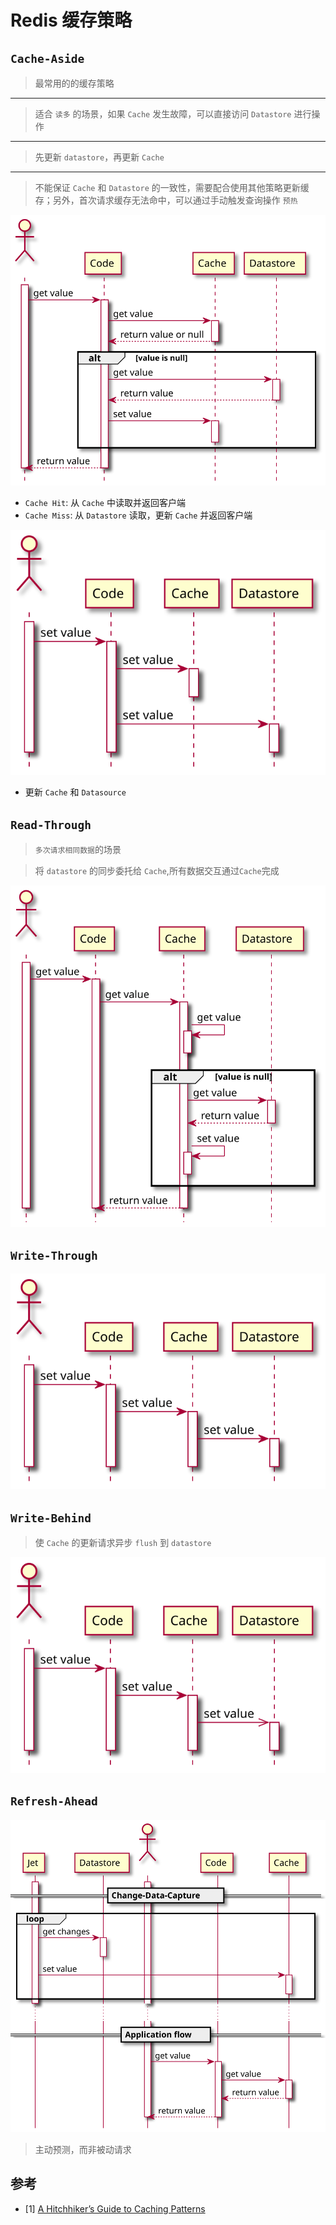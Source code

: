 # Redis 缓存策略

## `Cache-Aside`

> 最常用的的缓存策略
___
> 适合 `读多` 的场景，如果 `Cache` 发生故障，可以直接访问 `Datastore` 进行操作
___
> 先更新 `datastore`，再更新 `Cache`
___
> 不能保证 `Cache` 和 `Datastore` 的一致性，需要配合使用其他策略更新缓存；另外，首次请求缓存无法命中，可以通过手动触发查询操作 `预热`

![](./img/cache-aside-read-1.svg)

- `Cache Hit`: 从 `Cache` 中读取并返回客户端
- `Cache Miss`: 从 `Datastore` 读取，更新 `Cache` 并返回客户端

![](./img/cache-aside-write-1.svg)

- 更新 `Cache` 和 `Datasource` 

## `Read-Through`

> `多次请求相同数据`的场景

> 将 `datastore` 的同步委托给 `Cache`,所有数据交互通过`Cache`完成

![](./img/read-through.svg)

## `Write-Through`

![](./img/write-through.svg)

## `Write-Behind`

> 使 `Cache` 的更新请求异步 `flush` 到 `datastore`

![](./img/write-behind.svg)

## `Refresh-Ahead`

![](./img/refresh-ahead.svg)

> 主动预测，而非被动请求

## 参考

- [1] [A Hitchhiker’s Guide to Caching Patterns](https://hazelcast.com/blog/a-hitchhikers-guide-to-caching-patterns/)
